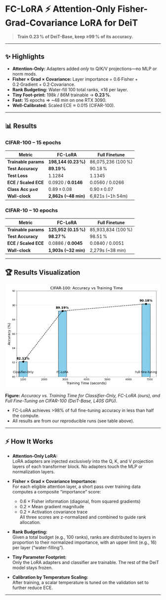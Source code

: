 # FC-LoRA ⚡ Attention-Only Fisher-Grad-Covariance LoRA for DeiT

> **Train 0.23 % of DeiT-Base, keep ≥99 % of its accuracy.**

---

## ✨ Highlights

- **Attention-Only:** Adapters added *only* to Q/K/V projections—no MLP or norm mods.
- **Fisher × Grad × Covariance:** Layer importance = 0.6·Fisher + 0.2·Gradient + 0.2·Covariance.
- **Rank Budgeting:** Water-fill 100 total ranks, ≤16 per layer.
- **Tiny Foot-print:** 198k / 86M trainable → **0.23 %**.
- **Fast:** 15 epochs ⇒ ~48 min on one RTX 3090.
- **Well-Calibrated:** Scaled ECE ≈ 0.015 (CIFAR-100).

---

## 📊 Results

### CIFAR-100 – 15 epochs

| Metric               | FC-LoRA                | Full Finetune        |
|----------------------|------------------------|----------------------|
| **Trainable params** | **198,144 (0.23 %)**   | 86,075,236 (100 %)   |
| **Test Accuracy**    | **89.19 %**            | 90.18 %              |
| **Test Loss**        | 1.1284                 | 1.1345               |
| **ECE / Scaled ECE** | 0.0920 / **0.0146**    | 0.0560 / 0.0266      |
| **Class Acc µ±σ**    | 0.89 ± 0.08            | 0.90 ± 0.07          |
| **Wall-clock**       | **2,862s (~48 min)**   | 6,821s (~1h 54m)     |

### CIFAR-10 – 10 epochs

| Metric               | FC-LoRA                | Full Finetune      |
|----------------------|------------------------|--------------------|
| **Trainable params** | **125,952 (0.15 %)**   | 85,933,834 (100 %) |
| **Test Accuracy**    | **98.27 %**            | 98.51 %            |
| **ECE / Scaled ECE** | 0.0886 / **0.0045**    | 0.0840 / 0.0051    |
| **Wall-clock**       | **1,903s (~32 min)**   | 2,279s (~38 min)   |

---
## 🏆 Results Visualization

<img src="./cifar100_acc_vs_time_refined.png" alt="CIFAR-100 Accuracy vs Training Time" width="600"/>


**Figure:** *Accuracy vs. Training Time for Classifier-Only, FC-LoRA (ours), and Full Fine-Tuning on CIFAR-100 (DeiT-Base, L40S GPU).*

- FC-LoRA achieves >98% of full fine-tuning accuracy in less than half the compute.
- All results are from our reproducible runs (see table above).

---
## ⚡ How It Works

- **Attention-Only LoRA:**  
  LoRA adapters are injected *exclusively* into the Q, K, and V projection layers of each transformer block. No adapters touch the MLP or normalization layers.

- **Fisher × Grad × Covariance Importance:**  
  For each eligible attention layer, a short pass over training data computes a composite “importance” score:
    - 0.6 × Fisher information (diagonal, from squared gradients)
    - 0.2 × Mean gradient magnitude
    - 0.2 × Activation covariance trace  
  All three scores are z-normalized and combined to guide rank allocation.

- **Rank Budgeting:**  
  Given a total budget (e.g., 100 ranks), ranks are distributed to layers in proportion to their normalized importance, with an upper limit (e.g., 16) per layer (“water-filling”).

- **Tiny Parameter Footprint:**  
  Only the LoRA adapters and classifier are trainable. The rest of the DeiT model stays frozen.

- **Calibration by Temperature Scaling:**  
  After training, a scalar temperature is tuned on the validation set to further reduce ECE.

---


